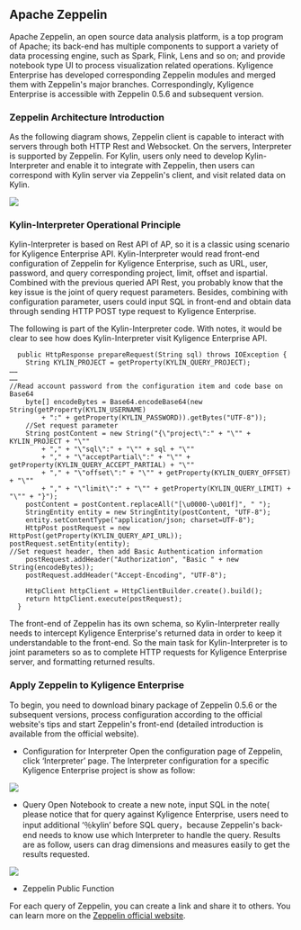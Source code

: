## Apache Zeppelin

Apache Zeppelin, an open source data analysis platform, is a top program of Apache; its back-end has multiple components to support a variety of data processing engine, such as Spark, Flink, Lens and so on; and provide notebook type UI to process visualization related operations. Kyligence Enterprise has developed  corresponding Zeppelin modules and merged them with Zeppelin's major branches. Correspondingly, Kyligence Enterprise is accessible with Zeppelin 0.5.6 and subsequent version.

### Zeppelin Architecture Introduction
As the following diagram shows, Zeppelin client is capable to interact with servers through both HTTP Rest and Websocket. On the servers, Interpreter is supported by Zeppelin. For Kylin, users only need to develop Kylin-Interpreter and enable it to integrate with Zeppelin, then users can correspond with Kylin server via Zeppelin's client, and visit related data on Kylin.

![](images/zeppelin/zeppelin_arc.png)

### Kylin-Interpreter Operational Principle
Kylin-Interpreter is based on Rest API of AP, so it is a classic using scenario for Kyligence Enterprise API. Kylin-Interpreter would read front-end configuration of Zeppelin for Kyligence Enterprise, such as URL, user, password, and  query corresponding project, limit, offset and ispartial. Combined with the previous queried API Rest, you probably know that the key issue is the joint of query request parameters. Besides, combining with configuration parameter, users could input SQL in front-end and obtain data through sending HTTP POST type request to Kyligence Enterprise. 

The following is part of the Kylin-Interpreter code. With notes, it would be clear to see how does Kylin-Interpreter visit Kyligence Enterprise API. 

```
  public HttpResponse prepareRequest(String sql) throws IOException {
    String KYLIN_PROJECT = getProperty(KYLIN_QUERY_PROJECT);
……
……
//Read account password from the configuration item and code base on Base64 
    byte[] encodeBytes = Base64.encodeBase64(new String(getProperty(KYLIN_USERNAME)
        + ":" + getProperty(KYLIN_PASSWORD)).getBytes("UTF-8"));
    //Set request parameter
    String postContent = new String("{\"project\":" + "\"" + KYLIN_PROJECT + "\""
        + "," + "\"sql\":" + "\"" + sql + "\""
        + "," + "\"acceptPartial\":" + "\"" + getProperty(KYLIN_QUERY_ACCEPT_PARTIAL) + "\""
        + "," + "\"offset\":" + "\"" + getProperty(KYLIN_QUERY_OFFSET) + "\""
        + "," + "\"limit\":" + "\"" + getProperty(KYLIN_QUERY_LIMIT) + "\"" + "}");
    postContent = postContent.replaceAll("[\u0000-\u001f]", " ");
    StringEntity entity = new StringEntity(postContent, "UTF-8");
    entity.setContentType("application/json; charset=UTF-8");
    HttpPost postRequest = new HttpPost(getProperty(KYLIN_QUERY_API_URL));
postRequest.setEntity(entity);
//Set request header, then add Basic Authentication information
    postRequest.addHeader("Authorization", "Basic " + new String(encodeBytes));
    postRequest.addHeader("Accept-Encoding", "UTF-8");

    HttpClient httpClient = HttpClientBuilder.create().build();
    return httpClient.execute(postRequest);
  }
```

The front-end of Zeppelin has its own schema, so Kylin-Interpreter really needs to intercept Kyligence Enterprise's returned data in order to keep it understandable to the front-end. So the main task for Kylin-Interpreter is to joint parameters so as to complete HTTP requests for Kyligence Enterprise server, and formatting returned results.

### Apply Zeppelin to Kyligence Enterprise

To begin, you need to download binary package of Zeppelin 0.5.6 or the subsequent versions, process configuration according to the official website's tips and start Zeppelin's front-end (detailed introduction is available from the official website).

* Configuration for Interpreter
  Open the configuration page of Zeppelin,  click ‘Interpreter’ page. The Interpreter configuration for a specific Kyligence Enterprise project is show as follow:

![](images/zeppelin/zeppelin_config.png)

* Query
  Open Notebook to create a new note, input SQL in the note( please notice that for query against Kyligence Enterprise, users need to input additional ‘％kylin’ before SQL query，because Zeppelin's back-end needs to know use which Interpreter to handle the query. Results are as follow, users can drag dimensions and measures easily to get the results requested. 

![](images/zeppelin/zeppelin_query.png)

* Zeppelin Public Function

For each query of Zeppelin, you can create a link and share it to others. 
You can learn more on the [Zeppelin official website]( http://zeppelin.apache.org/).
